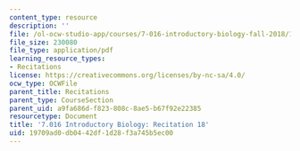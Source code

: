 ```yaml
---
content_type: resource
description: ''
file: /ol-ocw-studio-app/courses/7-016-introductory-biology-fall-2018/19709ad0db0442df1d28f3a745b5ec00_MIT7_016F18rec18.pdf
file_size: 230080
file_type: application/pdf
learning_resource_types:
- Recitations
license: https://creativecommons.org/licenses/by-nc-sa/4.0/
ocw_type: OCWFile
parent_title: Recitations
parent_type: CourseSection
parent_uid: a9fa686d-f823-808c-8ae5-b67f92e22385
resourcetype: Document
title: '7.016 Introductory Biology: Recitation 18'
uid: 19709ad0-db04-42df-1d28-f3a745b5ec00
---
```

